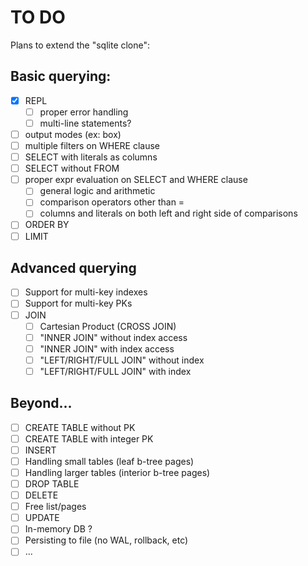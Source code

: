 # TO DO

Plans to extend the "sqlite clone":

## Basic querying:

- [x] REPL
  - [ ] proper error handling
  - [ ] multi-line statements?
- [ ] output modes (ex: box)
- [ ] multiple filters on WHERE clause
- [ ] SELECT with literals as columns
- [ ] SELECT without FROM
- [ ] proper expr evaluation on SELECT and WHERE clause
  - [ ] general logic and arithmetic
  - [ ] comparison operators other than =
  - [ ] columns and literals on both left and right side of comparisons
- [ ] ORDER BY
- [ ] LIMIT

## Advanced querying

- [ ] Support for multi-key indexes
- [ ] Support for multi-key PKs
- [ ] JOIN
  - [ ] Cartesian Product (CROSS JOIN)
  - [ ] "INNER JOIN" without index access
  - [ ] "INNER JOIN" with index access
  - [ ] "LEFT/RIGHT/FULL JOIN" without index
  - [ ] "LEFT/RIGHT/FULL JOIN" with index

## Beyond...

- [ ] CREATE TABLE without PK
- [ ] CREATE TABLE with integer PK
- [ ] INSERT
- [ ] Handling small tables (leaf b-tree pages)
- [ ] Handling larger tables (interior b-tree pages)
- [ ] DROP TABLE
- [ ] DELETE
- [ ] Free list/pages
- [ ] UPDATE
- [ ] In-memory DB ?
- [ ] Persisting to file (no WAL, rollback, etc)
- [ ] ...